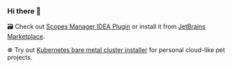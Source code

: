 ### Hi there 👋

🗃️ Check out [Scopes Manager IDEA Plugin](https://github.com/alexey-anufriev/scopes-manager-intellij-plugin)
or install it from [JetBrains Marketplace](https://plugins.jetbrains.com/plugin/14987-scopes-manager).

☸️ Try out [Kubernetes bare metal cluster installer](https://github.com/alexey-anufriev/kubernetes-bare-metal-cluster-installer) for personal cloud-like pet projects.
